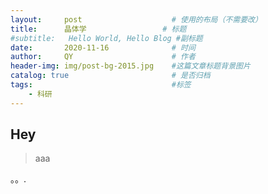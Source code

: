 ```yaml
---
layout:     post   				    # 使用的布局（不需要改）
title:      晶体学 				# 标题 
#subtitle:   Hello World, Hello Blog #副标题
date:       2020-11-16 				# 时间
author:     QY 						# 作者
header-img: img/post-bg-2015.jpg 	#这篇文章标题背景图片
catalog: true 						# 是否归档
tags:								#标签
    - 科研
---
```


## Hey
>aaa

。。.
